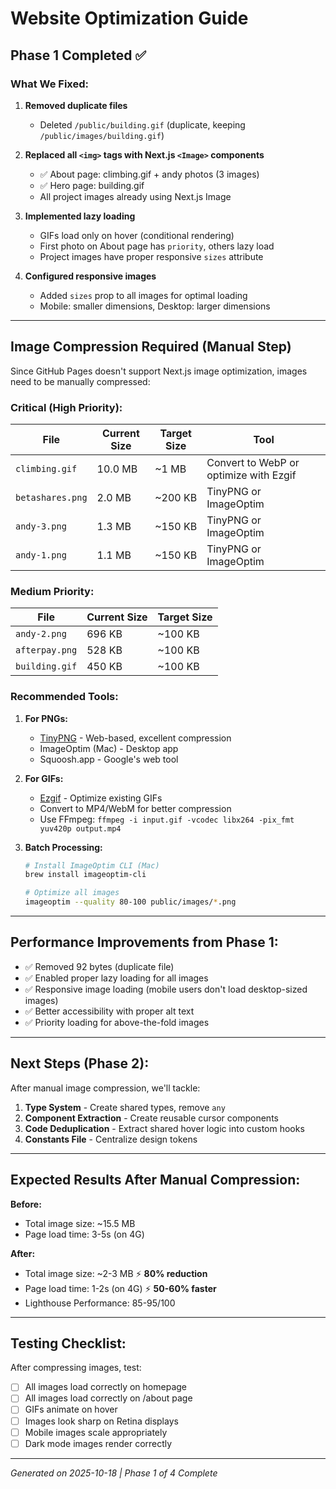 # Website Optimization Guide

## Phase 1 Completed ✅

### What We Fixed:

1. **Removed duplicate files**
   - Deleted `/public/building.gif` (duplicate, keeping `/public/images/building.gif`)

2. **Replaced all `<img>` tags with Next.js `<Image>` components**
   - ✅ About page: climbing.gif + andy photos (3 images)
   - ✅ Hero page: building.gif
   - All project images already using Next.js Image

3. **Implemented lazy loading**
   - GIFs load only on hover (conditional rendering)
   - First photo on About page has `priority`, others lazy load
   - Project images have proper responsive `sizes` attribute

4. **Configured responsive images**
   - Added `sizes` prop to all images for optimal loading
   - Mobile: smaller dimensions, Desktop: larger dimensions

---

## Image Compression Required (Manual Step)

Since GitHub Pages doesn't support Next.js image optimization, images need to be manually compressed:

### Critical (High Priority):

| File | Current Size | Target Size | Tool |
|------|-------------|-------------|------|
| `climbing.gif` | 10.0 MB | ~1 MB | Convert to WebP or optimize with Ezgif |
| `betashares.png` | 2.0 MB | ~200 KB | TinyPNG or ImageOptim |
| `andy-3.png` | 1.3 MB | ~150 KB | TinyPNG or ImageOptim |
| `andy-1.png` | 1.1 MB | ~150 KB | TinyPNG or ImageOptim |

### Medium Priority:

| File | Current Size | Target Size |
|------|-------------|-------------|
| `andy-2.png` | 696 KB | ~100 KB |
| `afterpay.png` | 528 KB | ~100 KB |
| `building.gif` | 450 KB | ~100 KB |

### Recommended Tools:

1. **For PNGs:**
   - [TinyPNG](https://tinypng.com/) - Web-based, excellent compression
   - ImageOptim (Mac) - Desktop app
   - Squoosh.app - Google's web tool

2. **For GIFs:**
   - [Ezgif](https://ezgif.com/optimize) - Optimize existing GIFs
   - Convert to MP4/WebM for better compression
   - Use FFmpeg: `ffmpeg -i input.gif -vcodec libx264 -pix_fmt yuv420p output.mp4`

3. **Batch Processing:**
   ```bash
   # Install ImageOptim CLI (Mac)
   brew install imageoptim-cli

   # Optimize all images
   imageoptim --quality 80-100 public/images/*.png
   ```

---

## Performance Improvements from Phase 1:

- ✅ Removed 92 bytes (duplicate file)
- ✅ Enabled proper lazy loading for all images
- ✅ Responsive image loading (mobile users don't load desktop-sized images)
- ✅ Better accessibility with proper alt text
- ✅ Priority loading for above-the-fold images

---

## Next Steps (Phase 2):

After manual image compression, we'll tackle:

1. **Type System** - Create shared types, remove `any`
2. **Component Extraction** - Create reusable cursor components
3. **Code Deduplication** - Extract shared hover logic into custom hooks
4. **Constants File** - Centralize design tokens

---

## Expected Results After Manual Compression:

**Before:**
- Total image size: ~15.5 MB
- Page load time: 3-5s (on 4G)

**After:**
- Total image size: ~2-3 MB  ⚡️ **80% reduction**
- Page load time: 1-2s (on 4G)  ⚡️ **50-60% faster**
- Lighthouse Performance: 85-95/100

---

## Testing Checklist:

After compressing images, test:

- [ ] All images load correctly on homepage
- [ ] All images load correctly on /about page
- [ ] GIFs animate on hover
- [ ] Images look sharp on Retina displays
- [ ] Mobile images scale appropriately
- [ ] Dark mode images render correctly

---

*Generated on 2025-10-18 | Phase 1 of 4 Complete*
